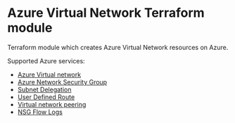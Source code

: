# Azure Virtual Network Terraform module

Terraform module which creates Azure Virtual Network resources on Azure.

Supported Azure services:

* [Azure Virtual network](https://learn.microsoft.com/en-us/azure/virtual-network/virtual-networks-overview)
* [Azure Network Security Group](https://learn.microsoft.com/en-us/azure/virtual-network/network-security-groups-overview)
* [Subnet Delegation](https://learn.microsoft.com/en-us/azure/virtual-network/subnet-delegation-overview)
* [User Defined Route](https://learn.microsoft.com/en-us/azure/virtual-network/virtual-networks-udr-overview#user-defined)
* [Virtual network peering](https://learn.microsoft.com/en-us/azure/virtual-network/virtual-network-peering-overview)
* [NSG Flow Logs](https://learn.microsoft.com/en-us/azure/network-watcher/network-watcher-nsg-flow-logging-overview)